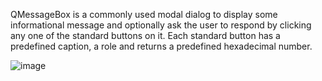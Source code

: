 


QMessageBox is a commonly used modal dialog to display some informational message and optionally ask the user to respond by clicking any one of the standard buttons on it.
Each standard button has a predefined caption, a role and returns a predefined hexadecimal number.

![image](https://user-images.githubusercontent.com/57004104/135743363-b432ac6d-6b50-4a32-8854-d25845ae642a.png)
